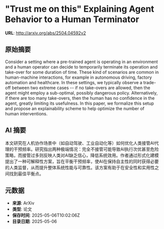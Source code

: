 # "Trust me on this" Explaining Agent Behavior to a Human Terminator

**URL**: http://arxiv.org/abs/2504.04592v2

## 原始摘要

Consider a setting where a pre-trained agent is operating in an environment
and a human operator can decide to temporarily terminate its operation and
take-over for some duration of time. These kind of scenarios are common in
human-machine interactions, for example in autonomous driving, factory
automation and healthcare. In these settings, we typically observe a trade-off
between two extreme cases -- if no take-overs are allowed, then the agent might
employ a sub-optimal, possibly dangerous policy. Alternatively, if there are
too many take-overs, then the human has no confidence in the agent, greatly
limiting its usefulness. In this paper, we formalize this setup and propose an
explainability scheme to help optimize the number of human interventions.


## AI 摘要

本文研究在人机协作场景中（如自动驾驶、工业自动化等）如何优化人类接管AI代理的干预频率。研究指出两种极端情况：完全不接管可能导致AI执行次优甚至危险策略，而接管过多则反映人类对AI缺乏信心，降低系统效用。作者通过形式化建模提出了一种可解释性方案，旨在平衡干预频率，使AI在保持自主性的同时获得必要的人类监督，从而提升整体系统性能与可靠性。该方案有助于在安全性和实用性之间找到最佳平衡点。

## 元数据

- **来源**: ArXiv
- **类型**: 论文
- **保存时间**: 2025-05-06T10:02:06Z
- **目录日期**: 2025-05-06
